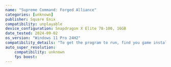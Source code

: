 ```yaml
---
name: "Supreme Command: Forged Alliance"
categories: [unknown]
publisher: Square Enix
compatibility: unplayable
device_configuration: Snapdragon X Elite 78-100, 16GB
date_tested: 2024-09-02
os_version: "Windows 11 Pro 24H2"
compatibility_details: "To get the program to run, find you game install location, SupremeCommander.exe, right-click, properties, compatibility, select 'Change emulation settings'. Then tick 'Use advanced settings' and select 'Disable hybrid execution mode (x86 apps only)'."
auto_super_resolution:
    compatibility: unknown
    fps boost: 
---
```

